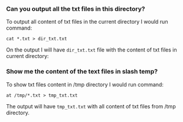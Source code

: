 ### Can you output all the txt files in this directory?
To output all content of txt files in the current directory I would run command:

```cat *.txt > dir_txt.txt```
      
On the output I will have ```dir_txt.txt``` file with the content of txt files in current directory:

### Show me the content of the text files in slash temp?
To show txt files content in /tmp directory I would run command:

```at /tmp/*.txt > tmp_txt.txt```
      
The output will have ```tmp_txt.txt``` with all content of txt files from /tmp directory.
